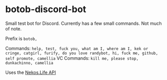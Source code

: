 # botob-discord-bot
Small test bot for Discord.
Currently has a few small commands. Not much of note.

Prefix is `botob,`

Commands: ```help, test, fuck you, what am I, where am I, kek or cringe, catgirl, furify, do you love randybot, hi, fuck me, github, self promote, camellia```
VC Commands: ```kill me, please stop, dunkachinno, camellia```

Uses the [Nekos.Life API](https://github.com/Nekos-life/nekos-dot-life)
